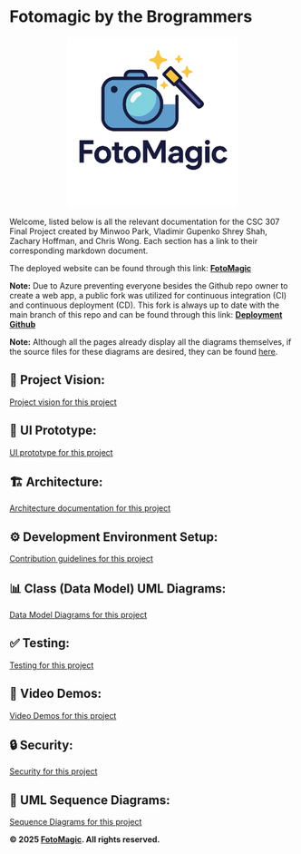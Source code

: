# Fotomagic by the Brogrammers

<p align="center">
  <img src="/frontend/public/logo.png" alt="Fotomagic logo" width="300"/>
</p>

Welcome, listed below is all the relevant documentation for the CSC 307 Final Project created by Minwoo Park, Vladimir Gupenko Shrey Shah, Zachary Hoffman, and Chris Wong. Each section has a link to their corresponding markdown document. 

The deployed website can be found through this link: **[FotoMagic](https://ambitious-dune-0f7fde21e.6.azurestaticapps.net/)**

**Note:** Due to Azure preventing everyone besides the Github repo owner to create a web app, a public fork was utilized for continuous integration (CI) and continuous deployment (CD). This fork is always up to date with the main branch of this repo and can be found through this link: **[Deployment Github](https://github.com/minpark830/csc-307-min-CD)**

**Note:** Although all the pages already display all the diagrams themselves, if the source files for these diagrams are desired, they can be found [here](/diagrams/).

## 🎯 Project Vision:
[Project vision for this project](docs/PROJECTVISION.md)

## 🎨 UI Prototype:
[UI prototype for this project](docs/UI.md)

## 🏗️ Architecture:
[Architecture documentation for this project](docs/ARCHITECTURE.md)

## ⚙️ Development Environment Setup:
[Contribution guidelines for this project](docs/CONTRIBUTING.md)

## 📊 Class (Data Model) UML Diagrams:
[Data Model Diagrams for this project](docs/DATAMODEL.md)

## ✅ Testing:
[Testing for this project](docs/TESTING.md)

## 🎥 Video Demos:
[Video Demos for this project](docs/DEMOS.md)

## 🔒 Security:
[Security for this project](docs/SECURITY.md)

## 🔄 UML Sequence Diagrams:
[Sequence Diagrams for this project](docs/SEQUENCE.md)

**© 2025 [FotoMagic](https://ambitious-dune-0f7fde21e.6.azurestaticapps.net/). All rights reserved.**
